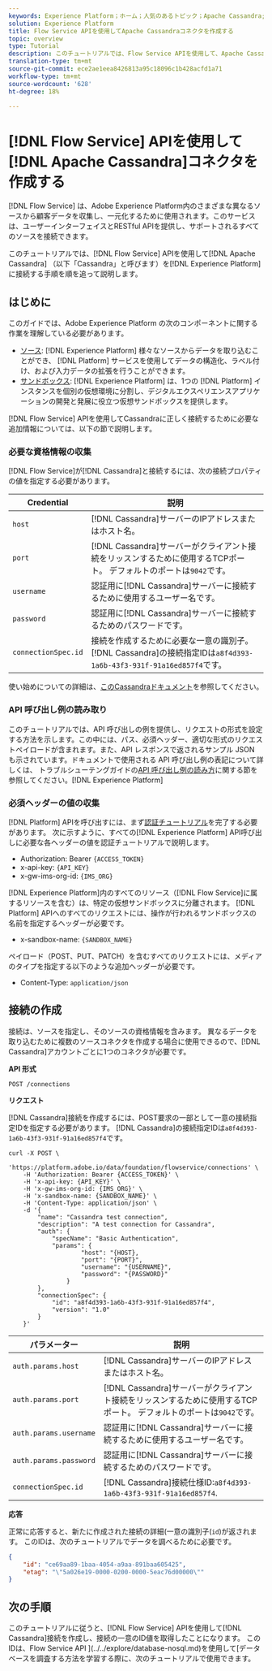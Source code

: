```yaml
---
keywords: Experience Platform；ホーム；人気のあるトピック；Apache Cassandra;apache cassandra;Cassandra;cassandra
solution: Experience Platform
title: Flow Service APIを使用してApache Cassandraコネクタを作成する
topic: overview
type: Tutorial
description: このチュートリアルでは、Flow Service APIを使用して、Apache Cassandra（以下「Cassandra」と呼ばれる）をExperience Platformに接続する手順を順を追って説明します。
translation-type: tm+mt
source-git-commit: ece2ae1eea8426813a95c18096c1b428acfd1a71
workflow-type: tm+mt
source-wordcount: '628'
ht-degree: 18%

---
```



# [!DNL Flow Service] APIを使用して[!DNL Apache Cassandra]コネクタを作成する

[!DNL Flow Service] は、Adobe Experience Platform内のさまざまな異なるソースから顧客データを収集し、一元化するために使用されます。このサービスは、ユーザーインターフェイスとRESTful APIを提供し、サポートされるすべてのソースを接続できます。

このチュートリアルでは、[!DNL Flow Service] APIを使用して[!DNL Apache Cassandra] （以下「Cassandra」と呼びます）を[!DNL Experience Platform]に接続する手順を順を追って説明します。

## はじめに

このガイドでは、Adobe Experience Platform の次のコンポーネントに関する作業を理解している必要があります。

* [ソース](../../../../home.md): [!DNL Experience Platform] 様々なソースからデータを取り込むことができ、 [!DNL Platform] サービスを使用してデータの構造化、ラベル付け、および入力データの拡張を行うことができます。
* [サンドボックス](../../../../../sandboxes/home.md): [!DNL Experience Platform] は、1つの [!DNL Platform] インスタンスを個別の仮想環境に分割し、デジタルエクスペリエンスアプリケーションの開発と発展に役立つ仮想サンドボックスを提供します。

[!DNL Flow Service] APIを使用してCassandraに正しく接続するために必要な追加情報については、以下の節で説明します。

### 必要な資格情報の収集

[!DNL Flow Service]が[!DNL Cassandra]と接続するには、次の接続プロパティの値を指定する必要があります。

| Credential | 説明 |
| ---------- | ----------- |
| `host` | [!DNL Cassandra]サーバーのIPアドレスまたはホスト名。 |
| `port` | [!DNL Cassandra]サーバーがクライアント接続をリッスンするために使用するTCPポート。 デフォルトのポートは`9042`です。 |
| `username` | 認証用に[!DNL Cassandra]サーバーに接続するために使用するユーザー名です。 |
| `password` | 認証用に[!DNL Cassandra]サーバーに接続するためのパスワードです。 |
| `connectionSpec.id` | 接続を作成するために必要な一意の識別子。 [!DNL Cassandra]の接続指定IDは`a8f4d393-1a6b-43f3-931f-91a16ed857f4`です。 |

使い始めについての詳細は、[このCassandraドキュメント](https://cassandra.apache.org/doc/latest/operating/security.html#authentication)を参照してください。

### API 呼び出し例の読み取り

このチュートリアルでは、API 呼び出しの例を提供し、リクエストの形式を設定する方法を示します。この中には、パス、必須ヘッダー、適切な形式のリクエストペイロードが含まれます。また、API レスポンスで返されるサンプル JSON も示されています。ドキュメントで使用される API 呼び出し例の表記について詳しくは、 トラブルシューテングガイドの[API 呼び出し例の読み方](../../../../../landing/troubleshooting.md#how-do-i-format-an-api-request)に関する節を参照してください。[!DNL Experience Platform]

### 必須ヘッダーの値の収集

[!DNL Platform] APIを呼び出すには、まず[認証チュートリアル](https://www.adobe.com/go/platform-api-authentication-en)を完了する必要があります。 次に示すように、すべての[!DNL Experience Platform] API呼び出しに必要な各ヘッダーの値を認証チュートリアルで説明します。

* Authorization: Bearer `{ACCESS_TOKEN}`
* x-api-key: `{API_KEY}`
* x-gw-ims-org-id: `{IMS_ORG}`

[!DNL Experience Platform]内のすべてのリソース（[!DNL Flow Service]に属するリソースを含む）は、特定の仮想サンドボックスに分離されます。 [!DNL Platform] APIへのすべてのリクエストには、操作が行われるサンドボックスの名前を指定するヘッダーが必要です。

* x-sandbox-name: `{SANDBOX_NAME}`

ペイロード（POST、PUT、PATCH）を含むすべてのリクエストには、メディアのタイプを指定する以下のような追加ヘッダーが必要です。

* Content-Type: `application/json`

## 接続の作成

接続は、ソースを指定し、そのソースの資格情報を含みます。 異なるデータを取り込むために複数のソースコネクタを作成する場合に使用できるので、[!DNL Cassandra]アカウントごとに1つのコネクタが必要です。

**API 形式**

```http
POST /connections
```

**リクエスト**

[!DNL Cassandra]接続を作成するには、POST要求の一部として一意の接続指定IDを指定する必要があります。 [!DNL Cassandra]の接続指定IDは`a8f4d393-1a6b-43f3-931f-91a16ed857f4`です。

```shell
curl -X POST \
    'https://platform.adobe.io/data/foundation/flowservice/connections' \
    -H 'Authorization: Bearer {ACCESS_TOKEN}' \
    -H 'x-api-key: {API_KEY}' \
    -H 'x-gw-ims-org-id: {IMS_ORG}' \
    -H 'x-sandbox-name: {SANDBOX_NAME}' \
    -H 'Content-Type: application/json' \
    -d '{
        "name": "Cassandra test connection",
        "description": "A test connection for Cassandra",
        "auth": {
            "specName": "Basic Authentication",
            "params": {
                    "host": "{HOST},
                    "port": "{PORT}",
                    "username": "{USERNAME}",
                    "password": "{PASSWORD}"
                }
        },
        "connectionSpec": {
            "id": "a8f4d393-1a6b-43f3-931f-91a16ed857f4",
            "version": "1.0"
        }
    }'
```

| パラメーター | 説明 |
| --------- | ----------- |
| `auth.params.host` | [!DNL Cassandra]サーバーのIPアドレスまたはホスト名。 |
| `auth.params.port` | [!DNL Cassandra]サーバーがクライアント接続をリッスンするために使用するTCPポート。 デフォルトのポートは`9042`です。 |
| `auth.params.username` | 認証用に[!DNL Cassandra]サーバーに接続するために使用するユーザー名です。 |
| `auth.params.password` | 認証用に[!DNL Cassandra]サーバーに接続するためのパスワードです。 |
| `connectionSpec.id` | [!DNL Cassandra]接続仕様ID:`a8f4d393-1a6b-43f3-931f-91a16ed857f4`. |

**応答** 

正常に応答すると、新たに作成された接続の詳細(一意の識別子(`id`)が返されます。 このIDは、次のチュートリアルでデータを調べるために必要です。

```json
{
    "id": "ce69aa89-1baa-4054-a9aa-891baa605425",
    "etag": "\"5a026e19-0000-0200-0000-5eac76d00000\""
}
```

## 次の手順

このチュートリアルに従うと、[!DNL Flow Service] APIを使用して[!DNL Cassandra]接続を作成し、接続の一意のID値を取得したことになります。 このIDは、Flow Service API ](../../explore/database-nosql.md)を使用して[データベースを調査する方法を学習する際に、次のチュートリアルで使用できます。
